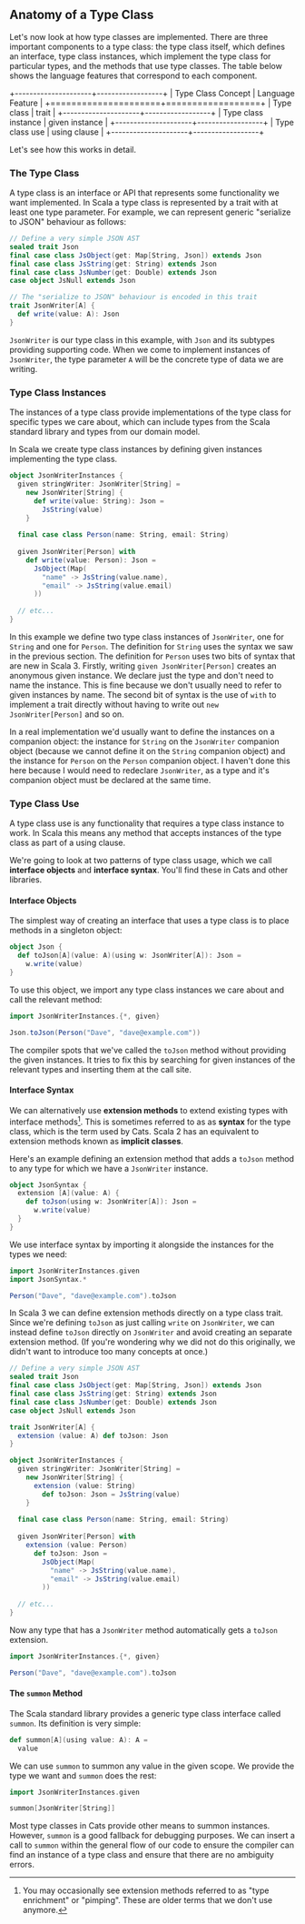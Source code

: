 ## Anatomy of a Type Class

Let's now look at how type classes are implemented.
There are three important components to a type class:
the type class itself, which defines an interface,
type class instances, which implement the type class for particular types,
and the methods that use type classes.
The table below shows the language features that correspond to each component.

+---------------------+------------------+
| Type Class Concept  | Language Feature |
+=====================+==================+
| Type class          | trait            |
+---------------------+------------------+
| Type class instance | given instance   |
+---------------------+------------------+
| Type class use      | using clause     |
+---------------------+------------------+

Let's see how this works in detail.


### The Type Class

A type class is an interface or API
that represents some functionality we want implemented.
In Scala a type class is represented by a trait with at least one type parameter.
For example, we can represent generic "serialize to JSON" behaviour
as follows:

```scala mdoc:silent:reset-object
// Define a very simple JSON AST
sealed trait Json
final case class JsObject(get: Map[String, Json]) extends Json
final case class JsString(get: String) extends Json
final case class JsNumber(get: Double) extends Json
case object JsNull extends Json

// The "serialize to JSON" behaviour is encoded in this trait
trait JsonWriter[A] {
  def write(value: A): Json
}
```

`JsonWriter` is our type class in this example,
with `Json` and its subtypes providing supporting code.
When we come to implement instances of `JsonWriter`,
the type parameter `A` will be the concrete type of data we are writing.


### Type Class Instances

The instances of a type class
provide implementations of the type class for specific types we care about,
which can include types from the Scala standard library
and types from our domain model.

In Scala we create type class instances by defining
given instances implementing the type class.

```scala mdoc:silent
object JsonWriterInstances {
  given stringWriter: JsonWriter[String] =
    new JsonWriter[String] {
      def write(value: String): Json =
        JsString(value)
    }
  
  final case class Person(name: String, email: String)
  
  given JsonWriter[Person] with
    def write(value: Person): Json =
      JsObject(Map(
        "name" -> JsString(value.name),
        "email" -> JsString(value.email)
      ))
  
  // etc...
}
```

In this example we define two type class instances of `JsonWriter`, one for `String` and one for `Person`.
The definition for `String` uses the syntax we saw in the previous section.
The definition for `Person` uses two bits of syntax that are new in Scala 3.
Firstly, writing `given JsonWriter[Person]` creates an anonymous given instance. 
We declare just the type and don't need to name the instance.
This is fine because we don't usually need to refer to given instances by name.
The second bit of syntax is the use of `with` to implement a trait directly without having to 
write out `new JsonWriter[Person]` and so on.


In a real implementation we'd usually want to define the instances on a companion object: the instance for `String` on the `JsonWriter` companion object (because we cannot define it on the `String` companion object) and the instance for `Person` on the `Person` companion object. 
I haven't done this here because I would need to redeclare `JsonWriter`, as a type and it's companion object must be declared at the same time.



### Type Class Use

A type class use is any functionality 
that requires a type class instance to work.
In Scala this means any method 
that accepts instances of the type class as part of a using clause.

We're going to look at two patterns of type class usage, 
which we call **interface objects** and **interface syntax**.
You'll find these in Cats and other libraries.

#### Interface Objects

The simplest way of creating an interface that uses a type class
is to place methods in a singleton object:

```scala mdoc:silent
object Json {
  def toJson[A](value: A)(using w: JsonWriter[A]): Json =
    w.write(value)
}
```

To use this object, we import any type class instances we care about
and call the relevant method:

```scala mdoc:silent
import JsonWriterInstances.{*, given}
```

```scala mdoc
Json.toJson(Person("Dave", "dave@example.com"))
```

The compiler spots that we've called the `toJson` method
without providing the given instances.
It tries to fix this by searching for given instances
of the relevant types and inserting them at the call site.


#### Interface Syntax

We can alternatively use **extension methods** to
extend existing types with interface methods[^pimping].
This is sometimes referred to as as **syntax** for the type class, 
which is the term used by Cats.
Scala 2 has an equivalent to extension methods known as **implicit classes**.

[^pimping]: You may occasionally see extension methods
referred to as "type enrichment" or "pimping".
These are older terms that we don't use anymore.

Here's an example defining an extension method that adds a `toJson` method to
any type for which we have a `JsonWriter` instance.

```scala mdoc:silent
object JsonSyntax {
  extension [A](value: A) {
    def toJson(using w: JsonWriter[A]): Json =
      w.write(value)
  }
}
```

We use interface syntax by importing it
alongside the instances for the types we need:

```scala mdoc:silent
import JsonWriterInstances.given
import JsonSyntax.*
```

```scala mdoc
Person("Dave", "dave@example.com").toJson
```

In Scala 3 we can define extension methods directly on a type class trait.
Since we're defining `toJson` as just calling `write` on `JsonWriter`,
we can instead define `toJson` directly on `JsonWriter` and avoid creating an separate extension method.
(If you're wondering why we did not do this originally, we didn't want to introduce too many concepts at once.) 

```scala mdoc:invisible:reset-object
// Define a very simple JSON AST
sealed trait Json
final case class JsObject(get: Map[String, Json]) extends Json
final case class JsString(get: String) extends Json
final case class JsNumber(get: Double) extends Json
case object JsNull extends Json
```

```scala mdoc:silent
trait JsonWriter[A] {
  extension (value: A) def toJson: Json
}
```

```scala mdoc:invisible
object JsonWriterInstances {
  given stringWriter: JsonWriter[String] =
    new JsonWriter[String] {
      extension (value: String) 
        def toJson: Json = JsString(value)
    }
  
  final case class Person(name: String, email: String)
  
  given JsonWriter[Person] with
    extension (value: Person) 
      def toJson: Json =
        JsObject(Map(
          "name" -> JsString(value.name),
          "email" -> JsString(value.email)
        ))
  
  // etc...
}
```

Now any type that has a `JsonWriter` method automatically gets a `toJson` extension.

```scala mdoc
import JsonWriterInstances.{*, given}

Person("Dave", "dave@example.com").toJson
```


#### The `summon` Method

The Scala standard library provides
a generic type class interface called `summon`.
Its definition is very simple:

```scala
def summon[A](using value: A): A =
  value
```

We can use `summon` to summon any value in the given scope.
We provide the type we want and `summon` does the rest:

```scala mdoc
import JsonWriterInstances.given

summon[JsonWriter[String]]
```

Most type classes in Cats provide other means to summon instances.
However, `summon` is a good fallback for debugging purposes.
We can insert a call to `summon` within the general flow of our code
to ensure the compiler can find an instance of a type class
and ensure that there are no ambiguity errors.
